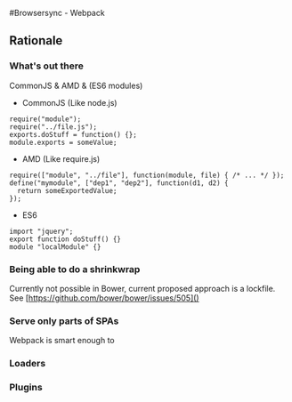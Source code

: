 #Browsersync - Webpack

## Rationale

### What's out there 
CommonJS & AMD & (ES6 modules)

- CommonJS (Like node.js)
```
require("module");
require("../file.js");
exports.doStuff = function() {};
module.exports = someValue;
```

- AMD (Like require.js)
```
require(["module", "../file"], function(module, file) { /* ... */ });
define("mymodule", ["dep1", "dep2"], function(d1, d2) {
  return someExportedValue;
});
```
- ES6 

```
import "jquery";
export function doStuff() {}
module "localModule" {}
```

### Being able to do a shrinkwrap

Currently not possible in Bower, current proposed approach is a lockfile. See
[https://github.com/bower/bower/issues/505]()

### Serve only parts of SPAs
Webpack is smart enough to 

### Loaders

### Plugins
